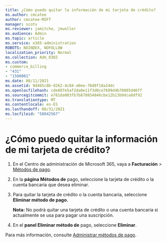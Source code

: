 ```yaml
---
title: ¿Cómo puedo quitar la información de mi tarjeta de crédito?
ms.author: cmcatee
author: cmcatee-MSFT
manager: scotv
ms.reviewer: jamitche, jmueller
ms.audience: Admin
ms.topic: article
ms.service: o365-administration
ROBOTS: NOINDEX, NOFOLLOW
localization_priority: Normal
ms.collection: Adm_O365
ms.custom:
- commerce_billing
- "431"
- "1500001"
ms.date: 08/11/2021
ms.assetid: 9d465c0b-d262-4c84-a0ee-76d0f18a24dc
ms.openlocfilehash: cde607e5af2da0e11f3d0ce7689d4b70085d46ff
ms.sourcegitcommit: e781da003fb7b878854846cbe12b13b9dca8df92
ms.translationtype: MT
ms.contentlocale: es-ES
ms.lasthandoff: 08/31/2021
ms.locfileid: "58842567"
---
```

# <a name="how-do-i-remove-my-credit-card-information"></a>¿Cómo puedo quitar la información de mi tarjeta de crédito?

1. En el Centro de administración de Microsoft 365, vaya a **Facturación** \> [Métodos de pago](https://go.microsoft.com/fwlink/p/?linkid=2018806).

2. En la **página Métodos de** pago, seleccione la tarjeta de crédito o la cuenta bancaria que desea eliminar.

3. Para quitar la tarjeta de crédito o la cuenta bancaria, seleccione **Eliminar método de pago.**

    **Nota:** No podrá quitar una tarjeta de crédito o una cuenta bancaria si actualmente se usa para pagar una suscripción.

4. En el **panel Eliminar método de** pago, seleccione **Eliminar**.

Para más información, consulte [Administrar métodos de pago](https://docs.microsoft.com/microsoft-365/commerce/billing-and-payments/manage-payment-methods).